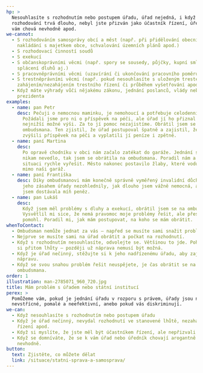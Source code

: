 ```yaml
---
hp: >
  Nesouhlasíte s rozhodnutím nebo postupem úřadu, úřad nejedná, i když by měl,
  rozhodování trvá dlouho, nebyl jste přizván jako účastník řízení, úředník se k
  vám chová nevhodně apod.
we-cannot:
  - S rozhodováním samosprávy obcí a měst (např. při přidělování obecních bytů,
    nakládání s majetkem obce, schvalování územních plánů apod.)
  - S rozhodovací činností soudů
  - S exekucí
  - S občanskoprávními věcmi (např. spory se sousedy, půjčky, kupní smlouvy,
    splácení dluhů aj.)
  - S pracovněprávními věcmi (uzavírání či ukončování pracovního poměru apod.)
  - S trestněprávními věcmi (např. pokud nesouhlasíte s uloženým trestem,
    zahájením/nezahájením trestního řízení či průběhem vyšetřování apod.)
  - Když máte výhrady vůči nějakému zákonu, jednání poslanců, vlády nebo
    prezidenta
examples:
  - name: pan Petr
    desc: Pečuji o nemocnou maminku, je nemohoucí a potřebuje celodenní péči.
      Požádali jsme pro ni o příspěvek na péči, ale úřad jí ho přiznal jen v
      nejnižší možné výši. Za to jí pomoc nezajistíme. Obrátil jsem se proto na
      ombudsmana. Ten zjistil, že úřad postupoval špatně a zajistil, že mamince
      zvýšili příspěvek na péči a vyplatili jí peníze i zpětně.
  - name: paní Martina
    desc:
      Po opravě chodníku v obci nám začalo zatékat do garáže. Jednání s městem
      nikam nevedlo, tak jsem se obrátila na ombudsmana. Poradil nám a pomohl
      situaci rychle vyřešit. Město nakonec postavilo žlaby, které vodu odvádí
      mimo naši garáž.
  - name: paní Františka
    desc: Díky ombudsmanovi mám konečně správně vyměřený invalidní důchod. Před
      jeho zásahem úřady nezohlednily, jak dlouho jsem vážně nemocná, a proto
      jsem dostávala míň peněz.
  - name: pan Lukáš
    desc:
      Když jsem měl problémy s dluhy a exekucí, obrátil jsem se na ombudsmana.
      Vysvětlil mi sice, že nemá pravomoc moje problémy řešit, ale přesto mi moc
      pomohl. Poradil mi, jak mám postupovat, na koho se mám obrátit.
whenToContact:
  - Ombudsman nemůže jednat za vás – napřed se musíte sami snažit problém řešit.
  - Nejprve se musíte sami na úřad obrátit a počkat na rozhodnutí.
  - Když s rozhodnutím nesouhlasíte, odvolejte se. Většinou to jde. Pohlídejte
    si přitom lhůty – později už náprava nemusí být možná.
  - Když je úřad nečinný, stěžujte si k jeho nadřízenému úřadu, aby zajistil
    nápravu.
  - Když se svou snahou problém řešit neuspějete, je čas obrátit se na
    ombudsmana.
order: 1
illustration: man-2785071_960_720.jpg
title: Mám problém s úřadem nebo státní institucí
perex: >
  Pomůžeme vám, pokud je jednání úřadu v rozporu s právem, úřady jsou nečinné,
  nevstřícné, pomalé a neefektivní, anebo pokud vás diskriminují.
we-can:
  - Když nesouhlasíte s rozhodnutím nebo postupem úřadu
  - Když je úřad nečinný, nevydal rozhodnutí ve stanovené lhůtě, nezahájil
    řízení apod.
  - Když si myslíte, že jste měl být účastníkem řízení, ale nepřizvali vás k němu
  - Když se domníváte, že se k vám úřad nebo úředník chovají arogantně nebo
    nevhodně.
button:
  text: Zjistěte, co můžete dělat
  link: /situace/statni-sprava-a-samosprava/
---
```

